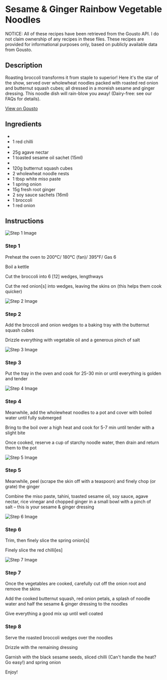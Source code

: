 # Sesame & Ginger Rainbow Vegetable Noodles

NOTICE: All of these recipes have been retrieved from the Gousto API. I do not claim ownership of any recipes in these files. These recipes are provided for informational purposes only, based on publicly available data from Gousto.

## Description

Roasting broccoli transforms it from staple to superior! Here it's the star of the show, served over wholewheat noodles packed with roasted red onion and butternut squash cubes; all dressed in a moreish sesame and ginger dressing. This noodle dish will rain-blow you away! (Dairy-free: see our FAQs for details).

[View on Gousto](https://www.gousto.co.uk/recipes/cookbook/sesame-ginger-rainbow-vegetable-noodles)

## Ingredients

- 
- 1 red chilli
- 
- 25g agave nectar 
- 1 toasted sesame oil sachet (15ml)
- 
- 120g butternut squash cubes
- 2 wholewheat noodle nests
- 1 tbsp white miso paste
- 1 spring onion
- 15g fresh root ginger
- 2 soy sauce sachets (16ml)
- 1 broccoli
- 1 red onion

## Instructions

![Step 1 Image](https://production-media.gousto.co.uk/cms/recipe-step-image/1601.-step-1-x200.jpg)

### Step 1

Preheat the oven to 200°C/ 180°C (fan)/ 395°F/ Gas 6


Boil a kettle


Cut the broccoli into 6<span class="text-danger"> [12]</span> wedges, lengthways


Cut the red onion<span class="text-danger">[s]</span> into wedges, leaving the skins on (this helps them cook quicker)

![Step 2 Image](https://production-media.gousto.co.uk/cms/recipe-step-image/1601.-step-2-x200.jpg)

### Step 2

Add the broccoli and onion wedges to a baking tray with the butternut squash cubes


Drizzle everything with vegetable oil and a generous pinch of salt

![Step 3 Image](https://production-media.gousto.co.uk/cms/recipe-step-image/1601.-step-3-x200.jpg)

### Step 3

Put the tray in the oven and cook for 25-30 min or until everything is golden and tender

![Step 4 Image](https://production-media.gousto.co.uk/cms/recipe-step-image/1601.-step-4-x200.jpg)

### Step 4

Meanwhile, add the wholewheat noodles to a pot and cover with boiled water until fully submerged


Bring to the boil over a high heat and cook for 5-7 min until tender with a slight bite


Once cooked, reserve a cup of starchy noodle water, then drain and return them to the pot

![Step 5 Image](https://production-media.gousto.co.uk/cms/recipe-step-image/1601.-step-5-x200.jpg)

### Step 5

Meanwhile, peel (scrape the skin off with a teaspoon) and finely chop (or grate) the ginger


Combine the miso paste, tahini, toasted sesame oil, soy sauce, agave nectar, rice vinegar and chopped ginger in a small bowl with a pinch of salt – this is your sesame &amp; ginger dressing

![Step 6 Image](https://production-media.gousto.co.uk/cms/recipe-step-image/1601.-step-6-x200.jpg)

### Step 6

Trim, then finely slice the spring onion<span class="text-danger">[s]</span>


Finely slice the red chilli<span class="text-danger">[es] </span>

![Step 7 Image](https://production-media.gousto.co.uk/cms/recipe-step-image/1601.-step-7-x200.jpg)

### Step 7

Once the vegetables are cooked, carefully cut off the onion root and remove the skins 


Add the cooked butternut squash, red onion petals, a splash of noodle water and half the <span class="text-highlight">sesame &amp; ginger</span> dressing to the noodles 


Give everything a good mix up until well coated

### Step 8

Serve the roasted broccoli wedges over the noodles


Drizzle with the remaining dressing 


Garnish with the black sesame seeds, sliced <span class="text-highlight">chilli</span><span class="text-highlight"> (Can't handle the heat? Go easy!) and</span> spring onion 


Enjoy!

